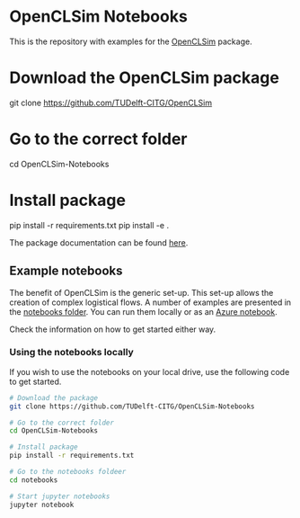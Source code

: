 # OpenCLSim Notebooks

This is the repository with examples for the [OpenCLSim](https://github.com/TUDelft-CITG/OpenCLSim) package.

# Download the OpenCLSim package
git clone https://github.com/TUDelft-CITG/OpenCLSim

# Go to the correct folder
cd OpenCLSim-Notebooks

# Install package
pip install -r requirements.txt
pip install -e .

The package documentation can be found [here](openclsim.readthedocs.io).

## Example notebooks

The benefit of OpenCLSim is the generic set-up. This set-up allows the creation of complex logistical flows. A number of examples are presented in the [notebooks folder](https://github.com/TUDelft-CITG/OpenCLSim-Notebooks/tree/master/notebooks). You can run them locally or as an [Azure notebook](https://notebooks.azure.com/joris-denuijl/projects/openclsim/).

Check the information on how to get started either way.

### Using the notebooks locally

If you wish to use the notebooks on your local drive, use the following code to get started.

``` bash
# Download the package
git clone https://github.com/TUDelft-CITG/OpenCLSim-Notebooks

# Go to the correct folder
cd OpenCLSim-Notebooks

# Install package
pip install -r requirements.txt

# Go to the notebooks foldeer
cd notebooks

# Start jupyter notebooks
jupyter notebook
```

